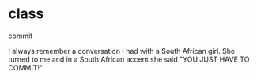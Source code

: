 # class

commit

I always remember a conversation I had with a South African girl. She turned to me and in a South African accent she said "YOU JUST HAVE TO COMMIT!"
